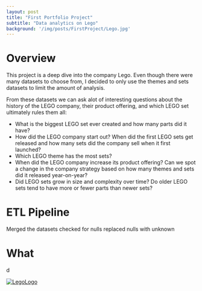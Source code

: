 ```yaml
---
layout: post
title: "First Portfolio Project"
subtitle: "Data analytics on Lego"
background: '/img/posts/FirstProject/Lego.jpg'
---
```


# Overview

This project is a deep dive into the company Lego. Even though there were many datasets to choose from, I decided to only use the themes and sets datasets to limit the amount of analysis. 

From these datasets we can ask alot of interesting questions about the history of the LEGO company, their product offering, and which LEGO set ultimately rules them all:

- What is the biggest LEGO set ever created and how many parts did it have?
- How did the LEGO company start out? When did the first LEGO sets get released and how many sets did the company sell when it first launched?
- Which LEGO theme has the most sets?
- When did the LEGO company increase its product offering? Can we spot a change in the company strategy based on how many themes and sets did it released year-on-year?
- Did LEGO sets grow in size and complexity over time? Do older LEGO sets tend to have more or fewer parts than newer sets?

# ETL Pipeline

Merged the datasets 
checked for nulls 
replaced nulls with unknown 

# What 
d

[![LegoLogo](/img/posts/FirstProject/LegoLogo.jpg)](https://github.com/JamieJ042/JamieJ042.github.io/tree/master/assets/Code/LegoProject/LegoProject.ipynb)
